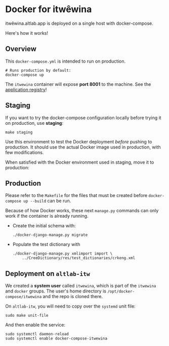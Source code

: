 # Docker for itwêwina

itwêwina.altlab.app is deployed on a single host with docker-compose.

Here's how it works!

## Overview

This `docker-compose.yml` is intended to run on production.

    # Runs production by default:
    docker-compose up

The `itwewina` container will expose **port 8001** to the machine. See
the [application registry]!

[application registry]: https://github.com/UAlbertaALTLab/deploy.altlab.dev/blob/master/docs/application-registry.tsv

## Staging

If you want to try the docker-compose configuration locally before
trying it on production, use **staging**:

    make staging

Use this environment to test the Docker deployment _before_ pushing to
production. It should use the actual Docker image used in production,
with few modifications.

When satisfied with the Docker environment used in staging, move it to
production:

## Production

Please refer to the `Makefile` for the files that must be created before
`docker-compose up --build` can be run.

Because of how Docker works, these next `manage.py` commands can only work
if the container is already running.

  - Create the initial schema with:

        ./docker-django-manage.py migrate

  - Populate the test dictionary with

        ./docker-django-manage.py xmlimport import \
            ../CreeDictionary/res/test_dictionaries/crkeng.xml

## Deployment on `altlab-itw`

We created a **system user** called `itwewina`, which is part of the
`itwewina` and `docker` groups. The user's home directory is
`/opt/docker-compose/itwewina` and the repo is cloned there.

On `altlab-itw`, you will need to copy over the `systemd` unit file:

    sudo make unit-file

And then enable the service:

    sudo systemctl daemon-reload
    sudo systemctl enable docker-compose-itwewina

